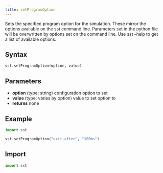 ```yaml
---
title: setProgramOption
---
```


Sets the specified program option for the simulation. These mirror the options available on the sst command line. Parameters set in the python file will be overwritten by options set on the command line. Use sst –help to get a list of available options. 

## Syntax
```python
sst.setProgramOption(option, value)
```

## Parameters
* **option** (type: string) configuration option to set 
* **value** (type: varies by option) value to set option to 
* **returns** none

## Example

```python
import sst

sst.setProgramOption("exit-after", "100ms")
```

## Import
```python
import sst
```